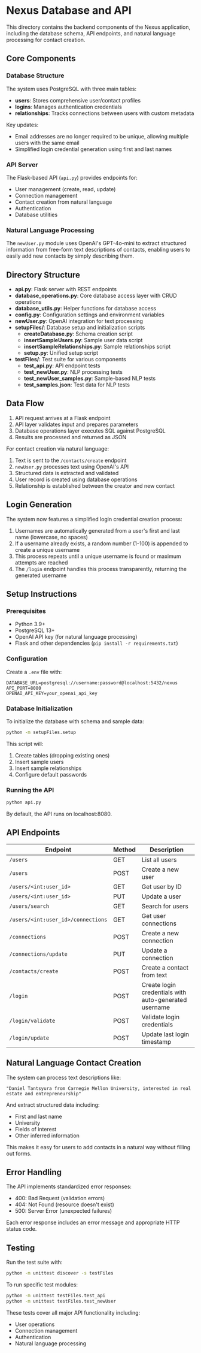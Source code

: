 # Nexus Database and API

This directory contains the backend components of the Nexus application, including the database schema, API endpoints, and natural language processing for contact creation.

## Core Components

### Database Structure

The system uses PostgreSQL with three main tables:

- **users**: Stores comprehensive user/contact profiles
- **logins**: Manages authentication credentials
- **relationships**: Tracks connections between users with custom metadata

Key updates:
- Email addresses are no longer required to be unique, allowing multiple users with the same email
- Simplified login credential generation using first and last names

### API Server

The Flask-based API (`api.py`) provides endpoints for:

- User management (create, read, update)
- Connection management
- Contact creation from natural language
- Authentication
- Database utilities

### Natural Language Processing

The `newUser.py` module uses OpenAI's GPT-4o-mini to extract structured information from free-form text descriptions of contacts, enabling users to easily add new contacts by simply describing them.

## Directory Structure

- **api.py**: Flask server with REST endpoints
- **database_operations.py**: Core database access layer with CRUD operations
- **database_utils.py**: Helper functions for database access
- **config.py**: Configuration settings and environment variables
- **newUser.py**: OpenAI integration for text processing
- **setupFiles/**: Database setup and initialization scripts
  - **createDatabase.py**: Schema creation script
  - **insertSampleUsers.py**: Sample user data script
  - **insertSampleRelationships.py**: Sample relationships script
  - **setup.py**: Unified setup script
- **testFiles/**: Test suite for various components
  - **test_api.py**: API endpoint tests
  - **test_newUser.py**: NLP processing tests
  - **test_newUser_samples.py**: Sample-based NLP tests
  - **test_samples.json**: Test data for NLP tests

## Data Flow

1. API request arrives at a Flask endpoint
2. API layer validates input and prepares parameters
3. Database operations layer executes SQL against PostgreSQL
4. Results are processed and returned as JSON

For contact creation via natural language:
1. Text is sent to the `/contacts/create` endpoint
2. `newUser.py` processes text using OpenAI's API
3. Structured data is extracted and validated
4. User record is created using database operations
5. Relationship is established between the creator and new contact

## Login Generation

The system now features a simplified login credential creation process:
1. Usernames are automatically generated from a user's first and last name (lowercase, no spaces)
2. If a username already exists, a random number (1-100) is appended to create a unique username
3. This process repeats until a unique username is found or maximum attempts are reached
4. The `/login` endpoint handles this process transparently, returning the generated username

## Setup Instructions

### Prerequisites

- Python 3.9+
- PostgreSQL 13+
- OpenAI API key (for natural language processing)
- Flask and other dependencies (`pip install -r requirements.txt`)

### Configuration

Create a `.env` file with:

```
DATABASE_URL=postgresql://username:password@localhost:5432/nexus
API_PORT=8080
OPENAI_API_KEY=your_openai_api_key
```

### Database Initialization

To initialize the database with schema and sample data:

```bash
python -m setupFiles.setup
```

This script will:
1. Create tables (dropping existing ones)
2. Insert sample users
3. Insert sample relationships
4. Configure default passwords

### Running the API

```bash
python api.py
```

By default, the API runs on localhost:8080.

## API Endpoints

| Endpoint | Method | Description |
|----------|--------|-------------|
| `/users` | GET | List all users |
| `/users` | POST | Create a new user |
| `/users/<int:user_id>` | GET | Get user by ID |
| `/users/<int:user_id>` | PUT | Update a user |
| `/users/search` | GET | Search for users |
| `/users/<int:user_id>/connections` | GET | Get user connections |
| `/connections` | POST | Create a new connection |
| `/connections/update` | PUT | Update a connection |
| `/contacts/create` | POST | Create a contact from text |
| `/login` | POST | Create login credentials with auto-generated username |
| `/login/validate` | POST | Validate login credentials |
| `/login/update` | POST | Update last login timestamp |

## Natural Language Contact Creation

The system can process text descriptions like:

```
"Daniel Tantsyura from Carnegie Mellon University, interested in real estate and entrepreneurship"
```

And extract structured data including:
- First and last name
- University
- Fields of interest
- Other inferred information

This makes it easy for users to add contacts in a natural way without filling out forms.

## Error Handling

The API implements standardized error responses:
- 400: Bad Request (validation errors)
- 404: Not Found (resource doesn't exist)
- 500: Server Error (unexpected failures)

Each error response includes an error message and appropriate HTTP status code.

## Testing

Run the test suite with:

```bash
python -m unittest discover -s testFiles
```

To run specific test modules:

```bash
python -m unittest testFiles.test_api
python -m unittest testFiles.test_newUser
```

These tests cover all major API functionality including:
- User operations
- Connection management
- Authentication
- Natural language processing 